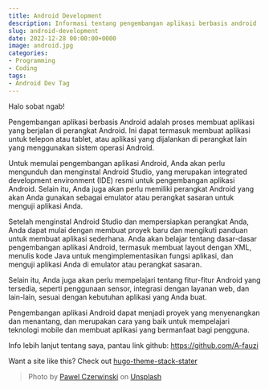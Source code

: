 ```yaml
---
title: Android Development
description: Informasi tentang pengembangan aplikasi berbasis android
slug: android-development
date: 2022-12-28 00:00:00+0000
image: android.jpg
categories:
- Programming
- Coding
tags:
- Android Dev Tag
---
```


Halo sobat ngab!

Pengembangan aplikasi berbasis Android adalah proses membuat aplikasi yang berjalan di perangkat Android. Ini dapat
termasuk membuat aplikasi untuk telepon atau tablet, atau aplikasi yang dijalankan di perangkat lain yang menggunakan
sistem operasi Android.

Untuk memulai pengembangan aplikasi Android, Anda akan perlu mengunduh dan menginstal Android Studio, yang merupakan
integrated development environment (IDE) resmi untuk pengembangan aplikasi Android. Selain itu, Anda juga akan perlu
memiliki perangkat Android yang akan Anda gunakan sebagai emulator atau perangkat sasaran untuk menguji aplikasi Anda.

Setelah menginstal Android Studio dan mempersiapkan perangkat Anda, Anda dapat mulai dengan membuat proyek baru dan
mengikuti panduan untuk membuat aplikasi sederhana. Anda akan belajar tentang dasar-dasar pengembangan aplikasi Android,
termasuk membuat layout dengan XML, menulis kode Java untuk mengimplementasikan fungsi aplikasi, dan menguji aplikasi
Anda di emulator atau perangkat sasaran.

Selain itu, Anda juga akan perlu mempelajari tentang fitur-fitur Android yang tersedia, seperti penggunaan sensor,
integrasi dengan layanan web, dan lain-lain, sesuai dengan kebutuhan aplikasi yang Anda buat.

Pengembangan aplikasi Android dapat menjadi proyek yang menyenangkan dan menantang, dan merupakan cara yang baik untuk
mempelajari teknologi mobile dan membuat aplikasi yang bermanfaat bagi pengguna.


Info lebih lanjut tentang saya, pantau link github: https://github.com/A-fauzi

Want a site like this? Check out [hugo-theme-stack-stater](https://github.com/CaiJimmy/hugo-theme-stack-starter)

> Photo by [Pawel Czerwinski](https://unsplash.com/@pawel_czerwinski) on [Unsplash](https://unsplash.com/)
